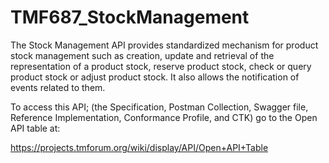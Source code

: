 # TMF687_StockManagement
The Stock Management API provides standardized mechanism for product stock management such as creation, update and retrieval of the representation of a product stock, reserve product stock, check or query product stock or adjust product stock. It also allows the notification of events related to them.

To access this API; (the Specification, Postman Collection, Swagger file, Reference Implementation, Conformance Profile, and CTK) go to the Open API table at:

https://projects.tmforum.org/wiki/display/API/Open+API+Table
